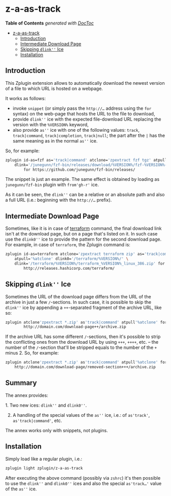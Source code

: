 # z-a-as-track

<!-- START doctoc generated TOC please keep comment here to allow auto update -->
<!-- DON'T EDIT THIS SECTION, INSTEAD RE-RUN doctoc TO UPDATE -->
**Table of Contents**  *generated with [DocToc](https://github.com/thlorenz/doctoc)*

- [z-a-as-track](#z-a-as-track)
  - [Introduction](#introduction)
  - [Intermediate Download Page](#intermediate-download-page)
  - [Skipping `dlink''` Ice](#skipping-dlink-ice)
  - [Installation](#installation)

<!-- END doctoc generated TOC please keep comment here to allow auto update -->

## Introduction

This Zplugin extension allows to automatically download the newest version of
a file to which URL is hosted on a webpage.

It works as follows:

- invoke `snippet` (or simply pass the `http://…` address using the `for`
  syntax) on the web-page that hosts the URL to the file to download,
- provide `dlink''` ice with the expected file-download URL replacing the version
  with the `%VERSION%` keyword,
- also provide `as''` ice with one of the following values: `track`,
  `track|command`, `track|completion`, `track|null`; the part after the `|` has
  the same meaning as in the normal `as''` ice.

So, for example:

```zsh
zplugin id-as=fzf as='track|command' atclone='zpextract fzf tgz' atpull='%atclone' \
    dlink='/junegunn/fzf-bin/releases/download/%VERSION%/fzf-%VERSION%-linux_amd64.tgz' \
        for https://github.com/junegunn/fzf-bin/releases/
```

The snippet is just an example. The same effect is obtained by loading as
`junegunn/fzf-bin` plugin with `from'gh-r'` ice.

As it can be seen, the `dlink''` can be a relative or an absolute path and also
a full URL (i.e.: beginning with the `http://…` prefix).

## Intermediate Download Page

Sometimes, like it is in case of
[terraform](http://releases.hashicorp.com/terraform) command, the final download
link isn't at the download page, but on a page that's listed on it. In such case
use the `dlink0''` ice to provide the pattern for the second download page. For
example, in case of `terraform`, the Zplugin command is:

```zsh
zplugin id-as=terraform atclone='zpextract terraform zip' as='track|command' \
    atpull='%atclone' dlink0='/terraform/%VERSION%/' \
    dlink='/terraform/%VERSION%/terraform_%VERSION%_linux_386.zip' for \
        http://releases.hashicorp.com/terraform/
```

## Skipping `dlink''` Ice

Sometimes the URL of the download page differs from the URL of the archive in
just a few `/`-sections. In such case, it is possible to skip the `dlink''` ice
by appending a `++`-separated fragment of the archive URL, like so:

```zsh
zplugin atclone'zpextract *.zip' as'track|command' atpull'%atclone' for \
        http://domain.com/download-page++/archive.zip
```

If the archive URL has some different `/`-sections, then it's possible to strip
the conflicting ones from the download URL by using `+++`, `++++`, etc. – the
number of the `/`-section that'll be stripped equals to the number of the `+`
minus
2. So, for example:

```zsh
zplugin atclone'zpextract *.zip' as'track|command' atpull'%atclone' for \
    http://domain.com/download-page/removed-section+++/archive.zip
```

## Summary

The annex provides:

1. Two new ices: `dlink''` and `dlink0''`.

2. A handling of the special values of the `as''` ice, i.e.: of `as'track'`,
  `as'track|command'`, etc.

The annex works only with snippets, not plugins.

## Installation

Simply load like a regular plugin, i.e.:

```zsh
zplugin light zplugin/z-a-as-track
```

After executing the above command (possibly via `zshrc`) it's then possible to
use the `dlink''` and `dlink0''` ices and also the special `as'track…'` value of
the `as''` ice.

<!-- vim:set ft=markdown tw=80 fo+=a1n autoindent:  -->
